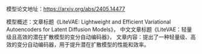模型论文地址：https://arxiv.org/abs/2405.14477

模型概述：文章标题《LiteVAE: Lightweight and Efficient Variational Autoencoders for Latent Diffusion Models》，
中文文章标题《LiteVAE：轻量级且高效的潜在扩散模型的变分自动编码器》，
文章内容：提出了一种轻量级、高效的变分自动编码器，用于提升潜在扩散模型的性能和效率。

